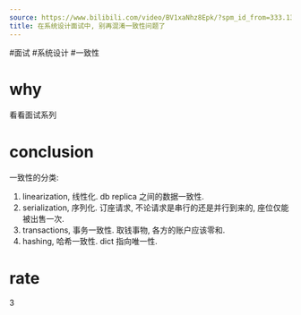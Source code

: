 ```yaml
---
source: https://www.bilibili.com/video/BV1xaNhz8Epk/?spm_id_from=333.1387.upload.video_card.click&vd_source=549bde2564979641a5f0adbcfa529b0a
title: 在系统设计面试中, 别再混淆一致性问题了
---
```


#面试 #系统设计 #一致性
# why
看看面试系列

# conclusion
一致性的分类:
1. linearization, 线性化. db replica 之间的数据一致性.
2. serialization, 序列化. 订座请求, 不论请求是串行的还是并行到来的, 座位仅能被出售一次.
3. transactions, 事务一致性. 取钱事物, 各方的账户应该零和.
4. hashing, 哈希一致性. dict 指向唯一性.

# rate
3
